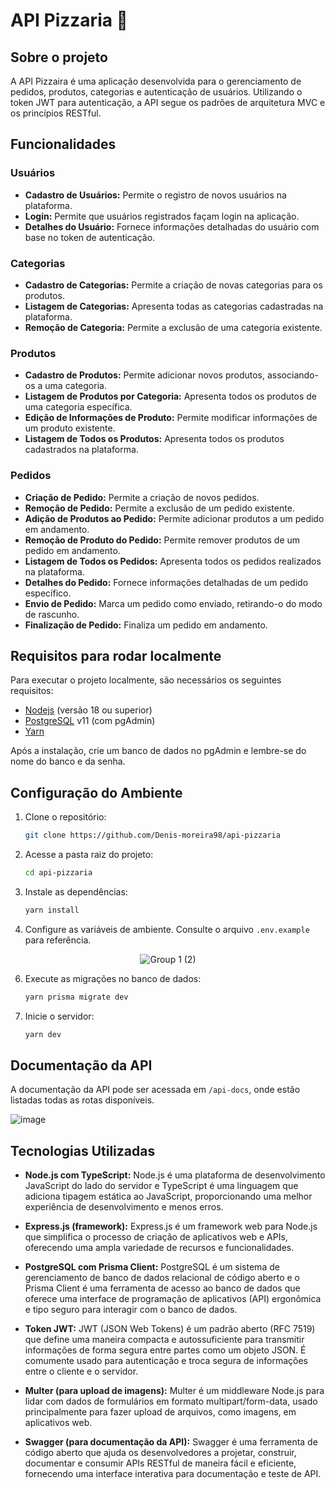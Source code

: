 # API Pizzaria 🍕

## Sobre o projeto

A API Pizzaira é uma aplicação desenvolvida para o gerenciamento de pedidos, produtos, categorias e autenticação de usuários. Utilizando o token JWT para autenticação, a API segue os padrões de arquitetura MVC e os princípios RESTful.

## Funcionalidades

### Usuários
- **Cadastro de Usuários:** Permite o registro de novos usuários na plataforma.
- **Login:** Permite que usuários registrados façam login na aplicação.
- **Detalhes do Usuário:** Fornece informações detalhadas do usuário com base no token de autenticação.

### Categorias
- **Cadastro de Categorias:** Permite a criação de novas categorias para os produtos.
- **Listagem de Categorias:** Apresenta todas as categorias cadastradas na plataforma.
- **Remoção de Categoria:** Permite a exclusão de uma categoria existente.

### Produtos
- **Cadastro de Produtos:** Permite adicionar novos produtos, associando-os a uma categoria.
- **Listagem de Produtos por Categoria:** Apresenta todos os produtos de uma categoria específica.
- **Edição de Informações de Produto:** Permite modificar informações de um produto existente.
- **Listagem de Todos os Produtos:** Apresenta todos os produtos cadastrados na plataforma.

### Pedidos
- **Criação de Pedido:** Permite a criação de novos pedidos.
- **Remoção de Pedido:** Permite a exclusão de um pedido existente.
- **Adição de Produtos ao Pedido:** Permite adicionar produtos a um pedido em andamento.
- **Remoção de Produto do Pedido:** Permite remover produtos de um pedido em andamento.
- **Listagem de Todos os Pedidos:** Apresenta todos os pedidos realizados na plataforma.
- **Detalhes do Pedido:** Fornece informações detalhadas de um pedido específico.
- **Envio de Pedido:** Marca um pedido como enviado, retirando-o do modo de rascunho.
- **Finalização de Pedido:** Finaliza um pedido em andamento.

## Requisitos para rodar localmente

Para executar o projeto localmente, são necessários os seguintes requisitos:

- [Nodejs](https://nodejs.org/en/download/current) (versão 18 ou superior)
- [PostgreSQL](https://www.postgresql.org/download/) v11 (com pgAdmin)
- [Yarn](https://classic.yarnpkg.com/lang/en/docs/install/#windows-stable)
  
Após a instalação, crie um banco de dados no pgAdmin e lembre-se do nome do banco e da senha.

## Configuração do Ambiente

1. Clone o repositório:
   
    ```bash
    git clone https://github.com/Denis-moreira98/api-pizzaria
    ```
3. Acesse a pasta raiz do projeto:
   
    ```bash
    cd api-pizzaria
    ```
4. Instale as dependências:
   
    ```bash
    yarn install
    ```
5. Configure as variáveis de ambiente. Consulte o arquivo `.env.example` para referência.

<div align="center">
  
  ![Group 1 (2)](https://github.com/Denis-moreira98/api-pizzaria/assets/72985107/1db608df-833e-4b4c-8c04-f4d4a9f78803)

</div>

6. Execute as migrações no banco de dados:
   
    ```bash
    yarn prisma migrate dev
    ```
8. Inicie o servidor:
   
    ```bash
    yarn dev
    ```

## Documentação da API

A documentação da API pode ser acessada em `/api-docs`, onde estão listadas todas as rotas disponíveis.

![image](https://github.com/Denis-moreira98/api-pizzaria/assets/72985107/8c3137aa-d047-41a8-9dc7-28a2368e7ecc)

## Tecnologias Utilizadas

- **Node.js com TypeScript:** Node.js é uma plataforma de desenvolvimento JavaScript do lado do servidor e TypeScript é uma linguagem que adiciona tipagem estática ao JavaScript, proporcionando uma melhor experiência de desenvolvimento e menos erros.

- **Express.js (framework):** Express.js é um framework web para Node.js que simplifica o processo de criação de aplicativos web e APIs, oferecendo uma ampla variedade de recursos e funcionalidades.

- **PostgreSQL com Prisma Client:** PostgreSQL é um sistema de gerenciamento de banco de dados relacional de código aberto e o Prisma Client é uma ferramenta de acesso ao banco de dados que oferece uma interface de programação de aplicativos (API) ergonômica e tipo seguro para interagir com o banco de dados.

- **Token JWT:** JWT (JSON Web Tokens) é um padrão aberto (RFC 7519) que define uma maneira compacta e autossuficiente para transmitir informações de forma segura entre partes como um objeto JSON. É comumente usado para autenticação e troca segura de informações entre o cliente e o servidor.

- **Multer (para upload de imagens):** Multer é um middleware Node.js para lidar com dados de formulários em formato multipart/form-data, usado principalmente para fazer upload de arquivos, como imagens, em aplicativos web.

- **Swagger (para documentação da API):** Swagger é uma ferramenta de código aberto que ajuda os desenvolvedores a projetar, construir, documentar e consumir APIs RESTful de maneira fácil e eficiente, fornecendo uma interface interativa para documentação e teste de API.

